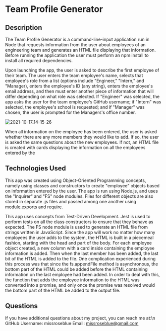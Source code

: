 # Team Profile Generator

## Description
The Team Profile Generator is a command-line-input application run in Node that requests information from the user about employees of an engineering team and generates an HTML file displaying that information. Before running the application the user must perform an npm install to install all required dependencies.

Upon launching the app, the user is asked to describe the first employee of their team. The user enters the team employee's name, selects that employee's role from a list (options include "Engineer," "Intern," and "Manager), enters the employee's ID (any string), enters the employee's email address, and then must enter another piece of information that will differ depending on what role was selected. If "Engineer" was selected, the app asks the user for the team employee's GitHub username; if "Intern" was selected, the employee's school is requested; and if "Manager" was chosen, the user is prompted for the Managers's office number.

![2021-10-17_14-15-26](https://user-images.githubusercontent.com/28720227/137645339-a6049e9c-e1fb-4883-9e3a-a049e605f882.jpg)


When all information on the employee has been entered, the user is asked whether there are any more members they would like to add. If so, the user is asked the same questions about the new employees. If not, an HTML file is created with cards displaying the information on all the employees entered by the
## Technologies Used
This app was created using Object-Oriented Programming concepts, namely using classes and constructors to create "employee" objects based on information entered by the user. The app is run using Node.js, and uses the "Inquirer" and "FS" node modules. Files for different objects are also stored in separate .js files and passed among one another using module.exports and require.

This app uses concepts from Test-Driven Development. Jest is used to perform tests on all the class constructors to ensure that they behave as expected. The FS node module is used to generate an HTML file from strings written in JavaScript. Since the app will work no matter how many employees the user adds to the system, the HTML is built in a piecemeal fashion, starting with the head and part of the body. For each employee object created, a new column with a card inside containing the employee information is added. Then when the last member has been added, the last bit of the HTML is added to the file. One complication experienced during this process was that since the fs.appendFile method is asynchronous, the bottom part of the HTML could be added before the HTML containing information on the last employee had been added. In order to deal with this, the function that adds the employee information to the HTML was converted into a promise, and only once the promise was resolved would the bottom part of the HTML be added to the output file.
## Questions
If you have additional questions about my project, you can reach me at:\n
GitHub Username: missroseblue
Email: missroseblue@gmail.com
